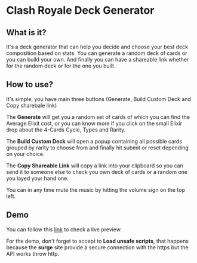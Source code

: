 # Clash Royale Deck Generator

## What is it?
It's a deck generator that can help you decide and choose your best deck composition based on stats.
You can generate a random deck of cards or you can build your own.
And finally you can have a shareable link whether for the random deck or for the one you built.

## How to use?
It's simple, you have main three buttons (Generate, Build Custom Deck and Copy sharebale link)

The **Generate** will get you a random set of cards of which you can find the Average Elixit cost, or you can know more if you click on the small Elixir drop about the 4-Cards Cycle, Types and Rarity.

The **Build Custom Deck** will open a popup containing all possible cards grouped by rarity to choose from and finally hit submit or reset depending on your choice.

The **Copy Shareable Link** will copy a link into your clipboard so you can send it to someone else to check you own deck of cards or a random one you layed your hand one.

You can in any time mute the music by hitting the volume sign on the top left.

## Demo
You can follow this [link](https://clash-royale-deck-gen.surge.sh/) to check a live preview.


For the demo, don't forget to accept to **Load unsafe scripts**, that happens because the **surge** site provide a secure connection with the https but the API works throw http.
